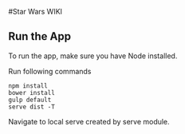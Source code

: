#Star Wars WIKI

Run the App
-------------------
To run the app, make sure you have Node installed.

Run following commands

```
npm install
bower install
gulp default
serve dist -T
```

Navigate to local serve created by serve module.
